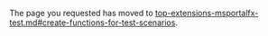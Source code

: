 
The page you requested has moved to [top-extensions-msportalfx-test.md#create-functions-for-test-scenarios](top-extensions-msportalfx-test.md#create-functions-for-test-scenarios).
